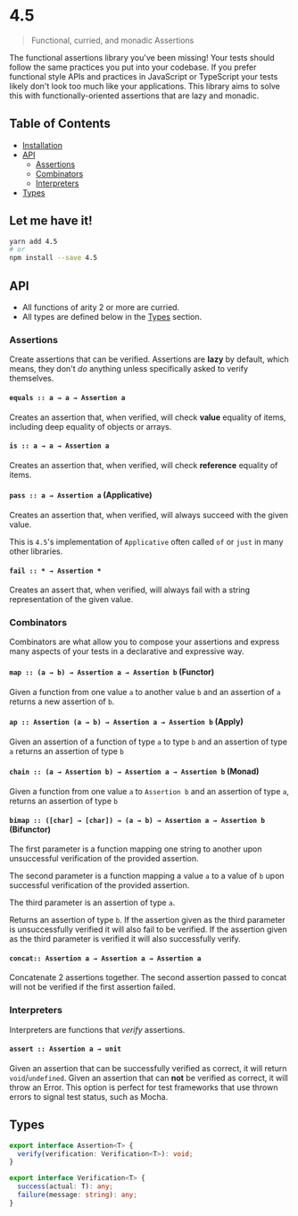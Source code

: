 # 4.5

> Functional, curried, and monadic Assertions

The functional assertions library you've been missing!
Your tests should follow the same practices you put into your codebase.
If you prefer functional style APIs and practices in JavaScript or TypeScript
your tests likely don't look too much like your applications. This library aims
to solve this with functionally-oriented assertions that are lazy and monadic.

## Table of Contents

- [Installation](#let-me-have-it)
- [API](#api)
  - [Assertions](#assertions)
  - [Combinators](#combinators)
  - [Interpreters](#interpreters)
- [Types](#types)

## Let me have it!
```sh
yarn add 4.5
# or
npm install --save 4.5
```

## API

- All functions of arity 2 or more are curried.
- All types are defined below in the [Types](#types) section.

### Assertions

Create assertions that can be verified. Assertions are **lazy** by default, which
means, they don't *do* anything unless specifically asked to verify themselves.

#### `equals :: a → a → Assertion a`

Creates an assertion that, when verified, will check **value** equality of
items, including deep equality of objects or arrays.

#### `is :: a → a → Assertion a`

Creates an assertion that, when verified, will check **reference** equality of
items.

#### `pass :: a → Assertion a` (Applicative)

Creates an assertion that, when verified, will always succeed with the given
value.

This is `4.5`'s implementation of `Applicative` often called `of` or `just`
in many other libraries.

#### `fail :: * → Assertion *`

Creates an assert that, when verified, will always fail with a string
representation of the given value.

### Combinators

Combinators are what allow you to compose your assertions and express many
aspects of your tests in a declarative and expressive way.

#### `map :: (a → b) → Assertion a → Assertion b` (Functor)

Given a function from one value `a` to another value `b` and an assertion
of `a` returns a new assertion of `b`.

#### `ap :: Assertion (a → b) → Assertion a → Assertion b` (Apply)

Given an assertion of a function of type `a` to type `b` and an assertion of
type `a` returns an assertion of type `b`

#### `chain :: (a → Assertion b) → Assertion a → Assertion b` (Monad)

Given a function from one value `a` to `Assertion b` and an assertion of type `a`,
returns an assertion of type `b`

#### `bimap :: ([char] → [char]) → (a → b) → Assertion a → Assertion b` (Bifunctor)

The first parameter is a function mapping one string to another upon unsuccessful
verification of the provided assertion.

The second parameter is a function mapping a value `a` to a value of `b` upon
successful verification of the provided assertion.

The third parameter is an assertion of type `a`.

Returns an assertion of type `b`. If the assertion given as the third parameter
is unsuccessfully verified it will also fail to be verified. If the assertion
given as the third parameter is verified it will also successfully verify.

#### `concat:: Assertion a → Assertion a → Assertion a`

Concatenate 2 assertions together. The second assertion passed to concat
will not be verified if the first assertion failed.

### Interpreters

Interpreters are functions that *verify* assertions.

#### `assert :: Assertion a → unit`

Given an assertion that can be successfully verified as correct, it will return
`void`/`undefined`. Given an assertion that can **not** be verified as correct,
it will throw an Error. This option is perfect for test frameworks that use
thrown errors to signal test status, such as Mocha.

## Types

```typescript
export interface Assertion<T> {
  verify(verification: Verification<T>): void;
}

export interface Verification<T> {
  success(actual: T): any;
  failure(message: string): any;
}
```